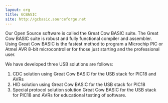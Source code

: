 ```yaml
---
layout: org
title: GCBASIC
site: http://gcbasic.sourceforge.net
---
```

Our Open Source software is called the Great Cow BASIC suite.  The  Great Cow BASIC suite is robust and fully functional compiler and assembler.   Using Great Cow BASIC is the fastest method to program a Microchip PIC or Atmel AVR 8-bit microcontroller for those just starting and the professional user.

We have developed three USB solutions are follows:

1. CDC solution using Great Cow BASIC for the USB stack for PIC18 and AVRs
2. HID solution using Great Cow BASIC for the USB stack for PIC18 
3. Special protocol solution solution Great Cow BASIC for the USB stack for PIC18 and AVRs for educational testing of software.
